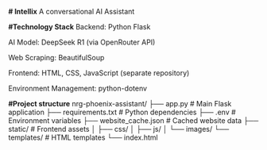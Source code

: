 **# Intellix**
A conversational AI Assistant

**#Technology Stack**
Backend: Python Flask

AI Model: DeepSeek R1 (via OpenRouter API)

Web Scraping: BeautifulSoup

Frontend: HTML, CSS, JavaScript (separate repository)

Environment Management: python-dotenv

**#Project structure**
nrg-phoenix-assistant/
├── app.py                # Main Flask application
├── requirements.txt      # Python dependencies
├── .env                  # Environment variables
├── website_cache.json    # Cached website data
├── static/               # Frontend assets
│   ├── css/
│   ├── js/
│   └── images/
└── templates/            # HTML templates
    └── index.html
